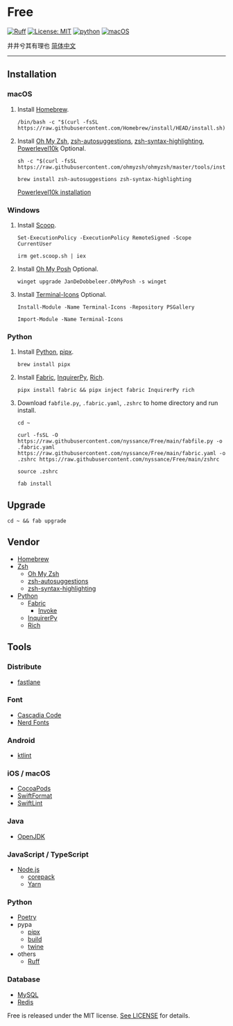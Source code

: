 # Free

[![Ruff](https://img.shields.io/endpoint?url=https://raw.githubusercontent.com/astral-sh/ruff/main/assets/badge/v2.json)](https://github.com/astral-sh/ruff)
[![License: MIT](https://img.shields.io/badge/license-MIT-green)](https://opensource.org/licenses/MIT)
[![python](https://img.shields.io/badge/python-3.12-blue)](https://www.python.org)
[![macOS](https://img.shields.io/badge/macOS-14-blue)](https://www.apple.com/macos/monterey/)

井井兮其有理也 [简体中文](https://github.com/nyssance/Free/blob/main/README-zh_CN.md)

---

## Installation

### macOS

1. Install [Homebrew].

    ```shell
    /bin/bash -c "$(curl -fsSL https://raw.githubusercontent.com/Homebrew/install/HEAD/install.sh)"
    ```

2. Install [Oh My Zsh], [zsh-autosuggestions], [zsh-syntax-highlighting], [Powerlevel10k] Optional.

    ```shell
    sh -c "$(curl -fsSL https://raw.githubusercontent.com/ohmyzsh/ohmyzsh/master/tools/install.sh)"
    ```

    ```shell
    brew install zsh-autosuggestions zsh-syntax-highlighting
    ```

    [Powerlevel10k installation](https://github.com/romkatv/powerlevel10k?tab=readme-ov-file#installation)

### Windows

1. Install [Scoop].

    ```shell
    Set-ExecutionPolicy -ExecutionPolicy RemoteSigned -Scope CurrentUser
    ```

    ```shell
    irm get.scoop.sh | iex

2. Install [Oh My Posh] Optional.

    ```shell
    winget upgrade JanDeDobbeleer.OhMyPosh -s winget
    ```

3. Install [Terminal-Icons] Optional.

    ```shell
    Install-Module -Name Terminal-Icons -Repository PSGallery
    ```

    ```shell
    Import-Module -Name Terminal-Icons
    ```

### Python

1. Install [Python], [pipx].

    ```shell
    brew install pipx
    ```

2. Install [Fabric], [InquirerPy], [Rich].

    ```shell
    pipx install fabric && pipx inject fabric InquirerPy rich
    ```

3. Download `fabfile.py`, `.fabric.yaml`, `.zshrc` to home directory and run install.

    ```shell
    cd ~
    ```

    ```shell
    curl -fsSL -O https://raw.githubusercontent.com/nyssance/Free/main/fabfile.py -o .fabric.yaml https://raw.githubusercontent.com/nyssance/Free/main/fabric.yaml -o .zshrc https://raw.githubusercontent.com/nyssance/Free/main/zshrc
    ```

    ```shell
    source .zshrc
    ```

    ```shell
    fab install
    ```

## Upgrade

```shell
cd ~ && fab upgrade
```

## Vendor

- [Homebrew]
- [Zsh](https://www.zsh.org)
  - [Oh My Zsh]
  - [zsh-autosuggestions]
  - [zsh-syntax-highlighting]
- [Python]
  - [Fabric]
    - [Invoke](https://www.pyinvoke.org)
  - [InquirerPy]
  - [Rich]

## Tools

### Distribute

- [fastlane](https://fastlane.tools)

### Font

- [Cascadia Code](https://github.com/microsoft/cascadia-code)
- [Nerd Fonts](https://www.nerdfonts.com)

### Android

- [ktlint](https://github.com/pinterest/ktlint)

### iOS / macOS

- [CocoaPods](https://cocoapods.org)
- [SwiftFormat](https://github.com/nicklockwood/SwiftFormat)
- [SwiftLint](https://github.com/realm/SwiftLint)

### Java

- [OpenJDK](https://openjdk.java.net)

### JavaScript / TypeScript

- [Node.js](https://nodejs.org)
  - [corepack](https://github.com/nodejs/corepack)
  - [Yarn](https://yarnpkg.com)

### Python

- [Poetry](https://python-poetry.org)
- pypa
  - [pipx]
  - [build](https://github.com/pypa/build)
  - [twine](https://github.com/pypa/twine)
- others
  - [Ruff](https://github.com/astral-sh/ruff)

### Database

- [MySQL](https://www.mysql.com)
- [Redis](https://redis.io)

Free is released under the MIT license. [See LICENSE](https://github.com/nyssance/Free/blob/main/LICENSE) for details.

[HomeBrew]: https://brew.sh/index_zh-cn
[Oh My Zsh]: https://ohmyz.sh
[zsh-autosuggestions]: https://github.com/zsh-users/zsh-autosuggestions
[zsh-syntax-highlighting]: https://github.com/zsh-users/zsh-syntax-highlighting
[Powerlevel10k]: https://github.com/romkatv/powerlevel10k

[Scoop]: https://scoop.sh
[Oh My Posh]: https://ohmyposh.dev
[Terminal-Icons]: https://github.com/devblackops/Terminal-Icons

[Python]: https://www.python.org
[pipx]: https://pipx.pypa.io
[Fabric]: https://www.fabfile.org
[InquirerPy]: https://github.com/kazhala/InquirerPy
[Rich]: https://github.com/Textualize/rich
